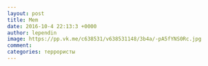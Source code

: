 ```yaml
--- 
layout: post 
title: Mem 
date: 2016-10-4 22:13:3 +0000 
author: lependin 
image: https://pp.vk.me/c638531/v638531148/3b4a/-pA5fYNS0Rc.jpg
comment: 
categories: террористы
---
```

